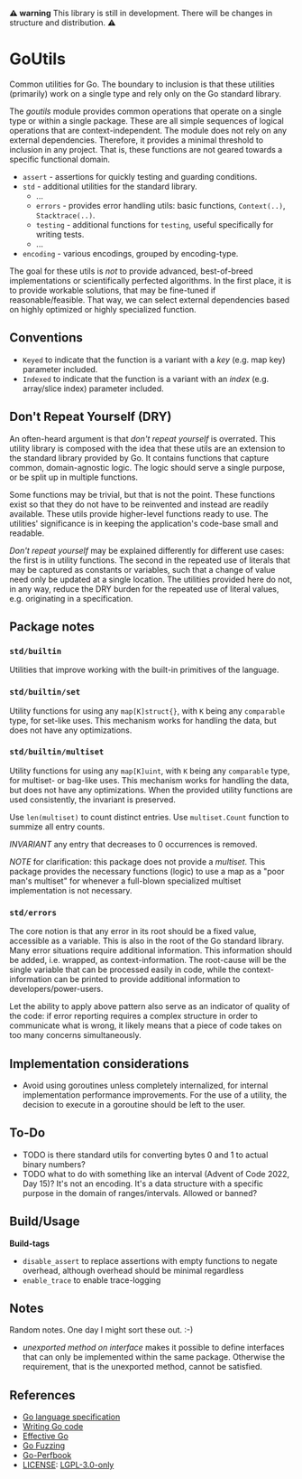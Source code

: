 __⚠ warning__ This library is still in development. There will be changes in structure and distribution. __⚠__

# GoUtils

Common utilities for Go. The boundary to inclusion is that these utilities (primarily) work on a single type and rely only on the Go standard library.

The _goutils_ module provides common operations that operate on a single type or within a single package. These are all simple sequences of logical operations that are context-independent. The module does not rely on any external dependencies. Therefore, it provides a minimal threshold to inclusion in any project. That is, these functions are not geared towards a specific functional domain.

- `assert` - assertions for quickly testing and guarding conditions.
- `std` - additional utilities for the standard library.  
  - ...
  - `errors` - provides error handling utils: basic functions, `Context(..)`, `Stacktrace(..)`.
  - `testing` - additional functions for `testing`, useful specifically for writing tests.
  - ...
- `encoding` - various encodings, grouped by encoding-type.

The goal for these utils is _not_ to provide advanced, best-of-breed implementations or scientifically perfected algorithms. In the first place, it is to provide workable solutions, that may be fine-tuned if reasonable/feasible. That way, we can select external dependencies based on highly optimized or highly specialized function.

## Conventions

- `Keyed` to indicate that the function is a variant with a _key_ (e.g. map key) parameter included.
- `Indexed` to indicate that the function is a variant with an _index_ (e.g. array/slice index) parameter included.

## Don't Repeat Yourself (DRY)

An often-heard argument is that _don't repeat yourself_ is overrated. This utility library is composed with the idea that these utils are an extension to the standard library provided by Go. It contains functions that capture common, domain-agnostic logic. The logic should serve a single purpose, or be split up in multiple functions.

Some functions may be trivial, but that is not the point. These functions exist so that they do not have to be reinvented and instead are readily available. These utils provide higher-level functions ready to use. The utilities' significance is in keeping the application's code-base small and readable.

_Don't repeat yourself_ may be explained differently for different use cases: the first is in utility functions. The second in the repeated use of literals that may be captured as constants or variables, such that a change of value need only be updated at a single location. The utilities provided here do not, in any way, reduce the DRY burden for the repeated use of literal values, e.g. originating in a specification.

## Package notes

### `std/builtin`

Utilities that improve working with the built-in primitives of the language.

### `std/builtin/set`

Utility functions for using any `map[K]struct{}`, with `K` being any `comparable` type, for set-like uses. This mechanism works for handling the data, but does not have any optimizations.

### `std/builtin/multiset`

Utility functions for using any `map[K]uint`, with `K` being any `comparable` type, for multiset- or bag-like uses. This mechanism works for handling the data, but does not have any optimizations. When the provided utility functions are used consistently, the invariant is preserved.

Use `len(multiset)` to count distinct entries. Use `multiset.Count` function to summize all entry counts.

_INVARIANT_ any entry that decreases to 0 occurrences is removed.

_NOTE_ for clarification: this package does not provide a _multiset_. This package provides the necessary functions (logic) to use a map as a "poor man's multiset" for whenever a full-blown specialized multiset implementation is not necessary.

### `std/errors`

The core notion is that any error in its root should be a fixed value, accessible as a variable. This is also in the root of the Go standard library. Many error situations require additional information. This information should be added, i.e. wrapped, as context-information. The root-cause will be the single variable that can be processed easily in code, while the context-information can be printed to provide additional information to developers/power-users.

Let the ability to apply above pattern also serve as an indicator of quality of the code: if error reporting requires a complex structure in order to communicate what is wrong, it likely means that a piece of code takes on too many concerns simultaneously.

## Implementation considerations

- Avoid using goroutines unless completely internalized, for internal implementation performance improvements. For the use of a utility, the decision to execute in a goroutine should be left to the user.

## To-Do

- TODO is there standard utils for converting bytes 0 and 1 to actual binary numbers?
- TODO what to do with something like an interval (Advent of Code 2022, Day 15)? It's not an encoding. It's a data structure with a specific purpose in the domain of ranges/intervals. Allowed or banned?

## Build/Usage

__Build-tags__

- `disable_assert` to replace assertions with empty functions to negate overhead, although overhead should be minimal regardless
- `enable_trace` to enable trace-logging

## Notes

Random notes. One day I might sort these out. :-)

- _unexported method on interface_ makes it possible to define interfaces that can only be implemented within the same package. Otherwise the requirement, that is the unexported method, cannot be satisfied.

## References

- [Go language specification]
- [Writing Go code]
- [Effective Go]
- [Go Fuzzing]
- [Go-Perfbook]
- [LICENSE]: [LGPL-3.0-only](<https://spdx.org/licenses/LGPL-3.0-only.html> "GNU Lesser General Public License v3.0 only")

[Go language specification]: <https://go.dev/ref/spec> "The Go Programming Language Specification"
[Writing Go code]: <https://go.dev/doc/code> "How to Write Go Code"
[Effective Go]: <https://go.dev/doc/effective_go> "Effective Go"
[Go Fuzzing]: <https://go.dev/security/fuzz/> "Go Fuzzing"
[Go-Perfbook]: <https://github.com/dgryski/go-perfbook> "Go-Perfbook: best-practices for writing high-performance Go code"
[LICENSE]: <LICENSE>

